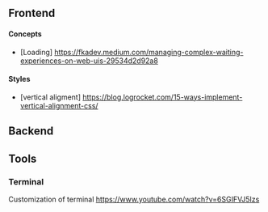 ## Frontend

#### Concepts

- [Loading] https://fkadev.medium.com/managing-complex-waiting-experiences-on-web-uis-29534d2d92a8

#### Styles

- [vertical aligment] https://blog.logrocket.com/15-ways-implement-vertical-alignment-css/

## Backend

## Tools

### Terminal

Customization of terminal
https://www.youtube.com/watch?v=6SGIFVJ5Izs
